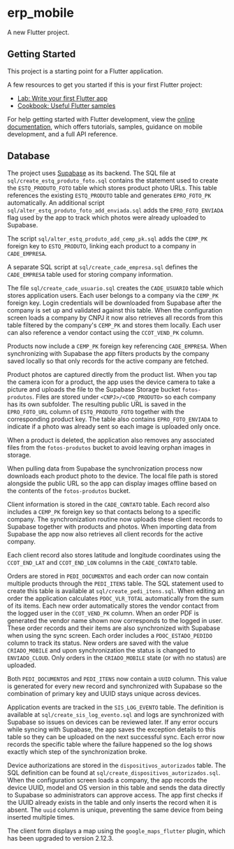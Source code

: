 # erp_mobile

A new Flutter project.

## Getting Started

This project is a starting point for a Flutter application.

A few resources to get you started if this is your first Flutter project:

- [Lab: Write your first Flutter app](https://docs.flutter.dev/get-started/codelab)
- [Cookbook: Useful Flutter samples](https://docs.flutter.dev/cookbook)

For help getting started with Flutter development, view the
[online documentation](https://docs.flutter.dev/), which offers tutorials,
samples, guidance on mobile development, and a full API reference.

## Database

The project uses [Supabase](https://supabase.com/) as its backend. The SQL file
at `sql/create_estq_produto_foto.sql` contains the statement used to create the
`ESTQ_PRODUTO_FOTO` table which stores product photo URLs. This table
references the existing `ESTQ_PRODUTO` table and generates `EPRO_FOTO_PK`
automatically.
An additional script `sql/alter_estq_produto_foto_add_enviada.sql` adds the
`EPRO_FOTO_ENVIADA` flag used by the app to track which photos were already
uploaded to Supabase.

The script `sql/alter_estq_produto_add_cemp_pk.sql` adds the `CEMP_PK`
foreign key to `ESTQ_PRODUTO`, linking each product to a company in
`CADE_EMPRESA`.

A separate SQL script at `sql/create_cade_empresa.sql` defines the
`CADE_EMPRESA` table used for storing company information.

The file `sql/create_cade_usuario.sql` creates the `CADE_USUARIO` table
which stores application users. Each user belongs to a company via the
`CEMP_PK` foreign key. Login credentials will be downloaded from Supabase
after the company is set up and validated against this table. When the
configuration screen loads a company by CNPJ it now also retrieves all
records from this table filtered by the company's `CEMP_PK` and stores
them locally.
Each user can also reference a vendor contact using the `CCOT_VEND_PK`
column.

Products now include a `CEMP_PK` foreign key referencing `CADE_EMPRESA`.
When synchronizing with Supabase the app filters products by the
company saved locally so that only records for the active company are
fetched.

Product photos are captured directly from the product list. When you tap the
camera icon for a product, the app uses the device camera to take a picture and
uploads the file to the Supabase Storage bucket `fotos-produtos`.
Files are stored under `<CNPJ>/<COD_PRODUTO>` so each company has its own
subfolder. The resulting public URL is saved in the `EPRO_FOTO_URL` column of
`ESTQ_PRODUTO_FOTO` together with the corresponding product key. The table also
contains `EPRO_FOTO_ENVIADA` to indicate if a photo was already sent so each
image is uploaded only once.

When a product is deleted, the application also removes any associated files
from the `fotos-produtos` bucket to avoid leaving orphan images in storage.

When pulling data from Supabase the synchronization process now downloads
each product photo to the device. The local file path is stored alongside the
public URL so the app can display images offline based on the contents of the
`fotos-produtos` bucket.

Client information is stored in the `CADE_CONTATO` table. Each record also
includes a `CEMP_PK` foreign key so that contacts belong to a specific
company. The synchronization routine now uploads these client records to
Supabase together with products and photos. When importing data from
Supabase the app now also retrieves all client records for the active
company.

Each client record also stores latitude and longitude coordinates using the
`CCOT_END_LAT` and `CCOT_END_LON` columns in the `CADE_CONTATO` table.

Orders are stored in `PEDI_DOCUMENTOS` and each order can now contain
multiple products through the `PEDI_ITENS` table. The SQL statement used to
create this table is available at `sql/create_pedi_itens.sql`. When editing an
order the application calculates `PDOC_VLR_TOTAL` automatically from the sum
of its items. Each new order automatically stores the vendor contact from the
logged user in the `CCOT_VEND_PK` column. When an order PDF is generated the vendor name shown now corresponds to the logged in user. These order records and their items
are also synchronized with Supabase when using the sync screen. Each order
includes a `PDOC_ESTADO_PEDIDO` column to track its status. New orders are
saved with the value `CRIADO_MOBILE` and upon synchronization the status is
changed to `ENVIADO_CLOUD`. Only orders in the `CRIADO_MOBILE` state (or with
no status) are uploaded.

Both `PEDI_DOCUMENTOS` and `PEDI_ITENS` now contain a `UUID` column. This value
is generated for every new record and synchronized with Supabase so the
combination of primary key and UUID stays unique across devices.

Application events are tracked in the `SIS_LOG_EVENTO` table. The definition is
available at `sql/create_sis_log_evento.sql` and logs are synchronized with
Supabase so issues on devices can be reviewed later.
If any error occurs while syncing with Supabase, the app saves the exception
details to this table so they can be uploaded on the next successful sync.
Each error now records the specific table where the failure happened so the log
shows exactly which step of the synchronization broke.

Device authorizations are stored in the `dispositivos_autorizados` table. The
SQL definition can be found at `sql/create_dispositivos_autorizados.sql`. When
the configuration screen loads a company, the app records the device UUID,
model and OS version in this table and sends the data directly to Supabase so
administrators can approve access. The app first checks if the UUID already
exists in the table and only inserts the record when it is absent.
The `uuid` column is unique, preventing the same device from being inserted multiple times.

The client form displays a map using the `google_maps_flutter` plugin, which
has been upgraded to version 2.12.3.
